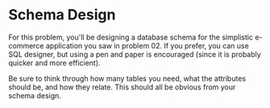Schema Design
=============

For this problem, you'll be designing a database schema for the simplistic e-commerce application you saw in problem 02. If you prefer, you can use SQL designer, but using a pen and paper is encouraged (since it is probably quicker and more efficient).

Be sure to think through how many tables you need, what the attributes should be, and how they relate. This should all be obvious from your schema design.
